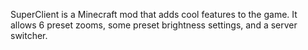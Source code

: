 SuperClient is a Minecraft mod that adds cool features to the game. It allows 6 preset zooms, some preset brightness settings, and a server switcher.
